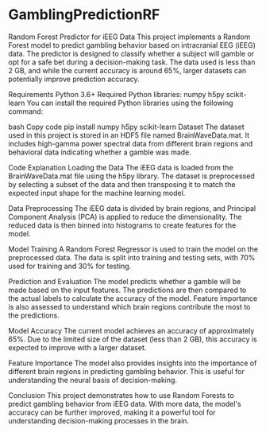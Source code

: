 # GamblingPredictionRF


Random Forest Predictor for iEEG Data
This project implements a Random Forest model to predict gambling behavior based on intracranial EEG (iEEG) data. The predictor is designed to classify whether a subject will gamble or opt for a safe bet during a decision-making task. The data used is less than 2 GB, and while the current accuracy is around 65%, larger datasets can potentially improve prediction accuracy.

Requirements
Python 3.6+
Required Python libraries:
numpy
h5py
scikit-learn
You can install the required Python libraries using the following command:

bash
Copy code
pip install numpy h5py scikit-learn
Dataset
The dataset used in this project is stored in an HDF5 file named BrainWaveData.mat. It includes high-gamma power spectral data from different brain regions and behavioral data indicating whether a gamble was made.

Code Explanation
Loading the Data
The iEEG data is loaded from the BrainWaveData.mat file using the h5py library. The dataset is preprocessed by selecting a subset of the data and then transposing it to match the expected input shape for the machine learning model.

Data Preprocessing
The iEEG data is divided by brain regions, and Principal Component Analysis (PCA) is applied to reduce the dimensionality. The reduced data is then binned into histograms to create features for the model.

Model Training
A Random Forest Regressor is used to train the model on the preprocessed data. The data is split into training and testing sets, with 70% used for training and 30% for testing.

Prediction and Evaluation
The model predicts whether a gamble will be made based on the input features. The predictions are then compared to the actual labels to calculate the accuracy of the model. Feature importance is also assessed to understand which brain regions contribute the most to the predictions.

Model Accuracy
The current model achieves an accuracy of approximately 65%. Due to the limited size of the dataset (less than 2 GB), this accuracy is expected to improve with a larger dataset.

Feature Importance
The model also provides insights into the importance of different brain regions in predicting gambling behavior. This is useful for understanding the neural basis of decision-making.

Conclusion
This project demonstrates how to use Random Forests to predict gambling behavior from iEEG data. With more data, the model's accuracy can be further improved, making it a powerful tool for understanding decision-making processes in the brain.
